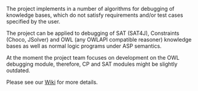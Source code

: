 The project implements in a number of algorithms for debugging of knowledge bases, 
which do not satisfy requirements and/or test cases specified by the user. 

The project can be applied to debugging of SAT (SAT4J), 
Constraints (Choco, JSolver) and OWL (any OWLAPI compatible reasoner) knowledge 
bases as well as normal logic programs under ASP semantics.

At the moment the project team focuses on development on the OWL 
debugging module, therefore, CP and SAT modules might be slightly outdated.

Please see our [Wiki](https://git-ainf.aau.at/interactive-KB-debugging/debugger/wikis/home) for more details. 